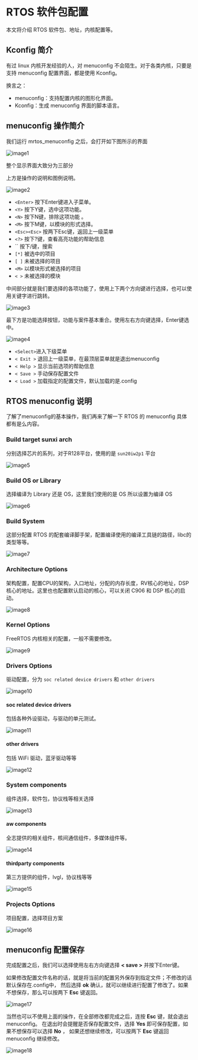 # RTOS 软件包配置

本文将介绍 RTOS 软件包、地址，内核配置等。

## Kconfig 简介

有过 linux 内核开发经验的人，对 menuconfig 不会陌生。对于各类内核，只要是支持 menuconfig 配置界面，都是使用 Kconfig。

换言之：

- menuconfig：支持配置内核的图形化界面。
- Kconfig：生成 menuconfig 界面的脚本语言。

## menuconfig 操作简介

我们运行 mrtos_menuconfig 之后，会打开如下图所示的界面

![image1](http://photos.100ask.net/aw-r128-docs/rtos/quick-start/part4/chapter3/image1.png)

整个显示界面大致分为三部分

上方是操作的说明和图例说明。

![image2](http://photos.100ask.net/aw-r128-docs/rtos/quick-start/part4/chapter3/image2.png)

- `<Enter>` 按下Enter键进入子菜单。
- `<Y>` 按下Y键，选中这项功能。
- `<N>` 按下N键，排除这项功能 。
- `<M>` 按下M键，以模块的形式选择。
- `<Esc><Esc>` 按两下Esc键，返回上一级菜单
- `<?>` 按下?键，查看高亮功能的帮助信息
- `` 按下/键，搜索
- `[*]` 被选中的项目
- `[ ]` 未被选择的项目
- `<M>` 以模块形式被选择的项目
- `< >` 未被选择的模块

中间部分就是我们要选择的各项功能了，使用上下两个方向键进行选择，也可以使用关键字进行跳转。

![image3](http://photos.100ask.net/aw-r128-docs/rtos/quick-start/part4/chapter3/image3.png)

最下方是功能选择按钮，功能与案件基本重合。使用左右方向键选择，Enter键选中。

![image4](http://photos.100ask.net/aw-r128-docs/rtos/quick-start/part4/chapter3/image4.png)

- `<Select>`进入下级菜单
- `< Exit >` 退回上一级菜单，在最顶层菜单就是退出menuconfig
- `< Help >` 显示当前选项的帮助信息
- `< Save >` 手动保存配置文件
- `< Load >` 加载指定的配置文件，默认加载的是.config

## RTOS menuconfig 说明

了解了menuconfig的基本操作，我们再来了解一下 RTOS 的 menuconfig 具体都有是么内容。

### Build target sunxi arch

分别选择芯片的系列，对于R128平台，使用的是 `sun20iw2p1` 平台

![image5](http://photos.100ask.net/aw-r128-docs/rtos/quick-start/part4/chapter3/image5.png)

### Build OS or Library

选择编译为 Library 还是 OS，这里我们使用的是 OS 所以设置为编译 OS

![image6](http://photos.100ask.net/aw-r128-docs/rtos/quick-start/part4/chapter3/image6.png)

### Build System

这部分配置 RTOS 的配套编译脚手架，配置编译使用的编译工具链的路径，libc的类型等等。

![image7](http://photos.100ask.net/aw-r128-docs/rtos/quick-start/part4/chapter3/image7.png)

### Architecture Options

架构配置，配置CPU的架构，入口地址，分配的内存长度，RV核心的地址，DSP核心的地址。这里也也配置默认启动的核心，可以关闭 C906 和 DSP 核心的启动。

![image8](http://photos.100ask.net/aw-r128-docs/rtos/quick-start/part4/chapter3/image8.png)

### Kernel Options

FreeRTOS 内核相关的配置，一般不需要修改。

![image9](http://photos.100ask.net/aw-r128-docs/rtos/quick-start/part4/chapter3/image9.png)

### Drivers Options

驱动配置，分为 `soc related device drivers` 和 `other drivers`

![image10](http://photos.100ask.net/aw-r128-docs/rtos/quick-start/part4/chapter3/image10.png)

#### soc related device drivers

包括各种外设驱动，与驱动的单元测试。

![image11](http://photos.100ask.net/aw-r128-docs/rtos/quick-start/part4/chapter3/image11.png)

#### other drivers

包括 WiFi 驱动，蓝牙驱动等等

![image12](http://photos.100ask.net/aw-r128-docs/rtos/quick-start/part4/chapter3/image12.png)

### System components

组件选择，软件包，协议栈等相关选择

![image13](http://photos.100ask.net/aw-r128-docs/rtos/quick-start/part4/chapter3/image13.png)

#### aw components

全志提供的相关组件，核间通信组件，多媒体组件等。

![image14](http://photos.100ask.net/aw-r128-docs/rtos/quick-start/part4/chapter3/image14.png)

#### thirdparty components

第三方提供的组件，lvgl，协议栈等等

![image15](http://photos.100ask.net/aw-r128-docs/rtos/quick-start/part4/chapter3/image15.png)

### Projects Options

项目配置，选择项目方案

![image16](http://photos.100ask.net/aw-r128-docs/rtos/quick-start/part4/chapter3/image16.png)

## menuconfig 配置保存

完成配置之后，我们可以选择使用左右方向键选择 **< save >** 并按下Enter键。

如果修改配置文件名称的话，就是将当前的配置另外保存到指定文件；不修改的话默认保存在.config中， 然后选择 **ok** 确认，就可以继续进行配置了修改了。如果不想保存，那么可以按两下 **Esc** 键返回。

![image17](http://photos.100ask.net/aw-r128-docs/rtos/quick-start/part4/chapter3/image17.png)

当然也可以不使用上面的操作，在全部修改都完成之后，连按 **Esc** 键，就会退出menuconfig。 在退出时会提醒是否保存配置文件，选择 **Yes** 即可保存配置，如果不想保存可以选择 **No** ， 如果还想继续修改，可以按两下 **Esc** 键返回 menuconfig 继续修改。

![image18](http://photos.100ask.net/aw-r128-docs/rtos/quick-start/part4/chapter3/image18.png)

